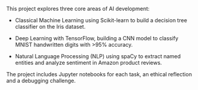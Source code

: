 This project explores three core areas of AI development:

  - Classical Machine Learning using Scikit-learn to build a decision tree classifier on the Iris dataset.

   - Deep Learning with TensorFlow, building a CNN model to classify MNIST handwritten digits with >95% accuracy.

  - Natural Language Processing (NLP) using spaCy to extract named entities and analyze sentiment in Amazon product reviews.

The project includes Jupyter notebooks for each task, an ethical reflection and a debugging challenge.
